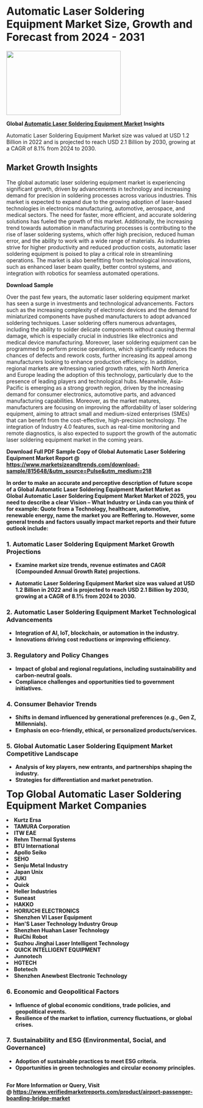<H1>Automatic Laser Soldering Equipment Market Size, Growth and Forecast from 2024 - 2031</H1><img class="aligncenter size-medium wp-image-584254" src="https://thirdeyenews.in/wp-content/uploads/2024/09/Global-Market-Research-300x168.jpeg" alt="" width="300" height="168" /><p><strong>Global&nbsp;<a href="https://www.marketsizeandtrends.com/download-sample/815648/&amp;utm_source=Pulse&amp;utm_medium=218">Automatic Laser Soldering Equipment Market</a> Insights</strong></p><p>Automatic Laser Soldering Equipment Market size was valued at USD 1.2 Billion in 2022 and is projected to reach USD 2.1 Billion by 2030, growing at a CAGR of 8.1% from 2024 to 2030.</p><p><h2>Market Growth Insights</h2> <p>The global automatic laser soldering equipment market is experiencing significant growth, driven by advancements in technology and increasing demand for precision in soldering processes across various industries. This market is expected to expand due to the growing adoption of laser-based technologies in electronics manufacturing, automotive, aerospace, and medical sectors. The need for faster, more efficient, and accurate soldering solutions has fueled the growth of this market. Additionally, the increasing trend towards automation in manufacturing processes is contributing to the rise of laser soldering systems, which offer high precision, reduced human error, and the ability to work with a wide range of materials. As industries strive for higher productivity and reduced production costs, automatic laser soldering equipment is poised to play a critical role in streamlining operations. The market is also benefitting from technological innovations, such as enhanced laser beam quality, better control systems, and integration with robotics for seamless automated operations.</p> <p><strong>Download Sample</strong></p> <p>Over the past few years, the automatic laser soldering equipment market has seen a surge in investments and technological advancements. Factors such as the increasing complexity of electronic devices and the demand for miniaturized components have pushed manufacturers to adopt advanced soldering techniques. Laser soldering offers numerous advantages, including the ability to solder delicate components without causing thermal damage, which is especially crucial in industries like electronics and medical device manufacturing. Moreover, laser soldering equipment can be programmed to perform precise operations, which significantly reduces the chances of defects and rework costs, further increasing its appeal among manufacturers looking to enhance production efficiency. In addition, regional markets are witnessing varied growth rates, with North America and Europe leading the adoption of this technology, particularly due to the presence of leading players and technological hubs. Meanwhile, Asia-Pacific is emerging as a strong growth region, driven by the increasing demand for consumer electronics, automotive parts, and advanced manufacturing capabilities. Moreover, as the market matures, manufacturers are focusing on improving the affordability of laser soldering equipment, aiming to attract small and medium-sized enterprises (SMEs) that can benefit from the cost-effective, high-precision technology. The integration of Industry 4.0 features, such as real-time monitoring and remote diagnostics, is also expected to support the growth of the automatic laser soldering equipment market in the coming years.</p> <p><strong></p><p><span class=""><strong>Download Full PDF Sample Copy of Global Automatic Laser Soldering Equipment Market Report</strong> @ <a href="https://www.marketsizeandtrends.com/download-sample/815648/&amp;utm_source=Pulse&amp;utm_medium=218" target="_blank">https://www.marketsizeandtrends.com/download-sample/815648/&amp;utm_source=Pulse&amp;utm_medium=218</a></span></p><p>In order to make an accurate and perceptive description of future scope of a Global&nbsp;Automatic Laser Soldering Equipment Market Market as Global&nbsp;Automatic Laser Soldering Equipment Market Market of 2025, you need to describe a clear Vision &ndash; What Industry or Linda can you think of for example: Quote from a Technology, healthcare, automotive, renewable energy, name the market you are Reffering to. However, some general trends and factors usually impact market reports and their future outlook include:</p><h3>1.&nbsp;<strong>Automatic Laser Soldering Equipment Market Growth Projections</strong></h3><ul><li>Examine market size trends, revenue estimates and CAGR (Compounded Annual Growth Rate) projections.</li><li><p>Automatic Laser Soldering Equipment Market size was valued at USD 1.2 Billion in 2022 and is projected to reach USD 2.1 Billion by 2030, growing at a CAGR of 8.1% from 2024 to 2030.</p></li></ul><h3>2.&nbsp;<strong>Automatic Laser Soldering Equipment Market Technological Advancements</strong></h3><ul><li>Integration of AI, IoT, blockchain, or automation in the industry.</li><li>Innovations driving cost reductions or improving efficiency.</li></ul><h3>3.&nbsp;<strong>Regulatory and Policy Changes</strong></h3><ul><li>Impact of global and regional regulations, including sustainability and carbon-neutral goals.</li><li>Compliance challenges and opportunities tied to government initiatives.</li></ul><h3>4.&nbsp;<strong>Consumer Behavior Trends</strong></h3><ul><li>Shifts in demand influenced by generational preferences (e.g., Gen Z, Millennials).</li><li>Emphasis on eco-friendly, ethical, or personalized products/services.</li></ul><h3>5.&nbsp;<strong>Global Automatic Laser Soldering Equipment Market Competitive Landscape</strong></h3><ul><li>Analysis of key players, new entrants, and partnerships shaping the industry.</li><li>Strategies for differentiation and market penetration.</li></ul><p data-pm-slice="1 1 []"><span style="color: inherit; font-family: inherit; font-size: 25px;">Top Global Automatic Laser Soldering Equipment Market Companies</span></p><div class="" data-test-id=""><p><li>Kurtz Ersa</li><li> TAMURA Corporation</li><li> ITW EAE</li><li> Rehm Thermal Systems</li><li> BTU International</li><li> Apollo Seiko</li><li> SEHO</li><li> Senju Metal Industry</li><li> Japan Unix</li><li> JUKI</li><li> Quick</li><li> Heller Industries</li><li> Suneast</li><li> HAKKO</li><li> HORIUCHI ELECTRONICS</li><li> Shenzhen VI Laser Equipment</li><li> Han'S Laser Technology Industry Group</li><li> Shenzhen Huahan Laser Technology</li><li> RuiChi Robot</li><li> Suzhou Jinghai Laser Intelligent Technology</li><li> QUICK INTELLIGENT EQUIPMENT</li><li> Junnotech</li><li> HGTECH</li><li> Botetech</li><li> Shenzhen Anewbest Electronic Technology</li></p></div><h3>6.&nbsp;<strong>Economic and Geopolitical Factors</strong></h3><ul><li>Influence of global economic conditions, trade policies, and geopolitical events.</li><li>Resilience of the market to inflation, currency fluctuations, or global crises.</li></ul><h3>7.&nbsp;<strong>Sustainability and ESG (Environmental, Social, and Governance)</strong></h3><ul><li>Adoption of sustainable practices to meet ESG criteria.</li><li>Opportunities in green technologies and circular economy principles.</li></ul><h2><strong style="font-size: 14px;">For More Information or Query, Visit @&nbsp;</strong><a style="background-color: #ffffff; font-size: 14px;" href="https://www.marketsizeandtrends.com/report/automatic-laser-soldering-equipment-market/" target="_blank">https://www.verifiedmarketreports.com/product/airport-passenger-boarding-bridge-market</a></h2>
